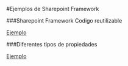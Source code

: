 #Ejemplos de Sharepoint Framework

###Sharepoint Framework Codigo reutilizable

[Ejemplo](https://github.com/levalencia/SharepointFrameworkCodeSamples/tree/master/LibrarySample)

###Diferentes tipos de propiedades

[Ejemplo](https://github.com/levalencia/SharepointFrameworkCodeSamples/tree/master/DifferentPropertyTypes)


